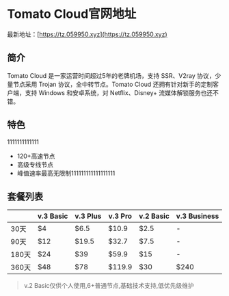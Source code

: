 # Tomato Cloud官网地址

最新地址：[https://tz.059950.xyz](https://tz.059950.xyz)

## 简介

Tomato Cloud 是一家运营时间超过5年的老牌机场，支持 SSR、V2ray 协议，少量节点采用 Trojan 协议，全中转节点。Tomato Cloud 还拥有针对新手的定制客户端，支持 Windows 和安卓系统，对 Netflix、Disney+ 流媒体解锁服务也还不错。

## 特色
1111111111111
* 120+高速节点
* 高级专线节点
* 峰值速率最高无限制111111111111111111

## 套餐列表

||v.3 Basic|v.3 Plus|v.3 Pro|v.2 Basic|v.3 Business|
|----|----|----|----|----|----|
|30天|$4|$6.5|$10.9|$2.5|-|
|90天|$12|$19.5|$32.7|$7.5|-|
|180天|$24|$39|$59.9|$15|-|
|360天|$48|$78|$119.9|$30|$240|

> v.2 Basic仅供个人使用,6+普通节点,基础技术支持,低优先级维护
